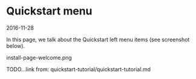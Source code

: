 Quickstart menu
====================
2016-11-28


In this page, we talk about the Quickstart left menu items (see screenshot below).


install-page-welcome.png




TODO...link from: quickstart-tutorial/quickstart-tutorial.md